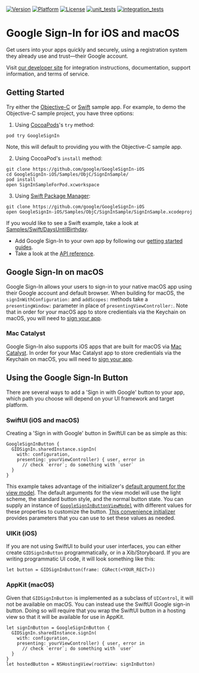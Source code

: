 [![Version](https://img.shields.io/cocoapods/v/GoogleSignIn.svg?style=flat)](https://cocoapods.org/pods/GoogleSignIn)
[![Platform](https://img.shields.io/cocoapods/p/GoogleSignIn.svg?style=flat)](https://cocoapods.org/pods/GoogleSignIn)
[![License](https://img.shields.io/cocoapods/l/GoogleSignIn.svg?style=flat)](https://cocoapods.org/pods/GoogleSignIn)
[![unit_tests](https://github.com/google/GoogleSignIn-iOS/actions/workflows/unit_tests.yml/badge.svg?branch=main)](https://github.com/google/GoogleSignIn-iOS/actions/workflows/unit_tests.yml)
[![integration_tests](https://github.com/google/GoogleSignIn-iOS/actions/workflows/integration_tests.yml/badge.svg?branch=main)](https://github.com/google/GoogleSignIn-iOS/actions/workflows/integration_tests.yml)

# Google Sign-In for iOS and macOS

Get users into your apps quickly and securely, using a registration system they
already use and trust—their Google account.

Visit [our developer site](https://developers.google.com/identity/sign-in/ios/)
for integration instructions, documentation, support information, and terms of
service.

## Getting Started

Try either the [Objective-C](Samples/ObjC) or [Swift](Samples/Swift) sample app.
For example, to demo the Objective-C sample project, you have three options:

1. Using [CocoaPods](https://cocoapods.org/)'s `try` method:

```
pod try GoogleSignIn
```

Note, this will default to providing you with the Objective-C sample app.

2. Using CocoaPod's `install` method:

```
git clone https://github.com/google/GoogleSignIn-iOS
cd GoogleSignIn-iOS/Samples/ObjC/SignInSample/
pod install
open SignInSampleForPod.xcworkspace
```

3. Using [Swift Package Manager](https://swift.org/package-manager/):

```
git clone https://github.com/google/GoogleSignIn-iOS
open GoogleSignIn-iOS/Samples/ObjC/SignInSample/SignInSample.xcodeproj
```

If you would like to see a Swift example, take a look at 
[Samples/Swift/DaysUntilBirthday](Samples/Swift/DaysUntilBirthday).

* Add Google Sign-In to your own app by following our
[getting started guides](https://developers.google.com/identity/sign-in/ios/start-integrating).
* Take a look at the
[API reference](https://developers.google.com/identity/sign-in/ios/api/).

## Google Sign-In on macOS

Google Sign-In allows your users to sign-in to your native macOS app using their Google account
and default browser.  When building for macOS, the `signInWithConfiguration:` and `addScopes:`
methods take a `presentingWindow:` parameter in place of `presentingViewController:`.  Note that
in order for your macOS app to store credientials via the Keychain on macOS, you will need to
[sign your app](https://developer.apple.com/support/code-signing/).

### Mac Catalyst

Google Sign-In also supports iOS apps that are built for macOS via
[Mac Catalyst](https://developer.apple.com/mac-catalyst/).  In order for your Mac Catalyst app
to store credientials via the Keychain on macOS, you will need to
[sign your app](https://developer.apple.com/support/code-signing/).

## Using the Google Sign-In Button

There are several ways to add a 'Sign in with Google' button to your app, which
path you choose will depend on your UI framework and target platform.

### SwiftUI (iOS and macOS)

Creating a 'Sign in with Google' button in SwiftUI can be as simple as this:

```
GoogleSignInButton {
  GIDSignIn.sharedInstance.signIn(
    with: configuration, 
    presenting: yourViewController) { user, error in
      // check `error`; do something with `user`
  }
}
```

This example takes advantage of the initializer's [default argument for the
view model](GoogleSignInSwift/Sources/GoogleSignInButton.swift#L39).
The default arguments for the view model will use the light scheme, the
standard button style, and the normal button state.
You can supply an instance of [`GoogleSignInButtonViewModel`](GoogleSignInSwift/Sources/GoogleSignInButtonViewModel.swift)
with different values for these properties to customize the button.
[This convenience initializer](GoogleSignInSwift/Sources/GoogleSignInButton.swift#L56) 
provides parameters that you can use to set these values as needed.

### UIKit (iOS)

If you are not using SwiftUI to build your user interfaces, you can either
create `GIDSignInButton` programmatically, or in a Xib/Storyboard. 
If you are writing programmatic UI code, it will look something like this:

`let button = GIDSignInButton(frame: CGRect(<YOUR_RECT>))`

### AppKit (macOS)

Given that `GIDSignInButton` is implemented as a subclass of `UIControl`, it
will not be available on macOS. 
You can instead use the SwiftUI Google sign-in button.
Doing so will require that you wrap the SwiftUI button in a hosting view so
that it will be available for use in AppKit.

```
let signInButton = GoogleSignInButton {
  GIDSignIn.sharedInstance.signIn(
    with: configuration, 
    presenting: yourViewController) { user, error in
      // check `error`; do something with `user`
  }
}
let hostedButton = NSHostingView(rootView: signInButton)
```
